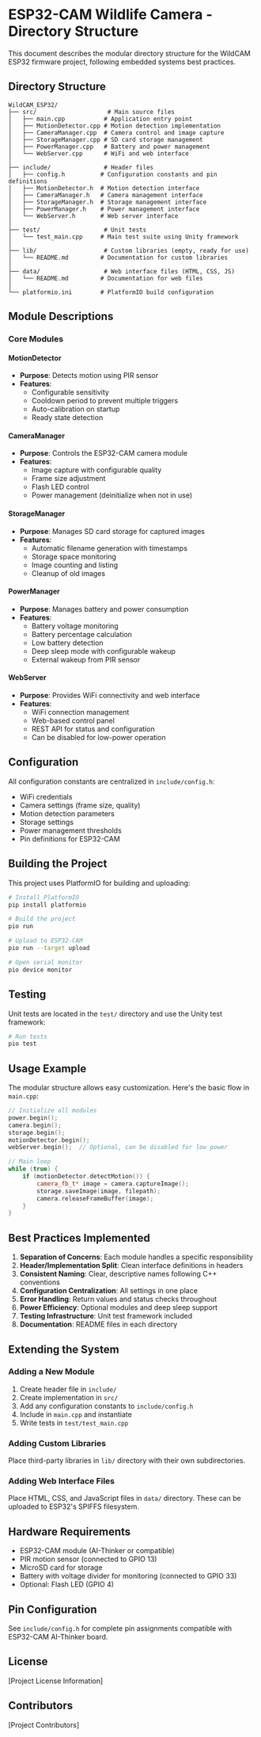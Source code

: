 # ESP32-CAM Wildlife Camera - Directory Structure

This document describes the modular directory structure for the WildCAM ESP32 firmware project, following embedded systems best practices.

## Directory Structure

```
WildCAM_ESP32/
├── src/                    # Main source files
│   ├── main.cpp           # Application entry point
│   ├── MotionDetector.cpp # Motion detection implementation
│   ├── CameraManager.cpp  # Camera control and image capture
│   ├── StorageManager.cpp # SD card storage management
│   ├── PowerManager.cpp   # Battery and power management
│   └── WebServer.cpp      # WiFi and web interface
│
├── include/               # Header files
│   ├── config.h          # Configuration constants and pin definitions
│   ├── MotionDetector.h  # Motion detection interface
│   ├── CameraManager.h   # Camera management interface
│   ├── StorageManager.h  # Storage management interface
│   ├── PowerManager.h    # Power management interface
│   └── WebServer.h       # Web server interface
│
├── test/                  # Unit tests
│   └── test_main.cpp     # Main test suite using Unity framework
│
├── lib/                   # Custom libraries (empty, ready for use)
│   └── README.md         # Documentation for custom libraries
│
├── data/                  # Web interface files (HTML, CSS, JS)
│   └── README.md         # Documentation for web files
│
└── platformio.ini        # PlatformIO build configuration
```

## Module Descriptions

### Core Modules

#### MotionDetector
- **Purpose**: Detects motion using PIR sensor
- **Features**: 
  - Configurable sensitivity
  - Cooldown period to prevent multiple triggers
  - Auto-calibration on startup
  - Ready state detection

#### CameraManager
- **Purpose**: Controls the ESP32-CAM camera module
- **Features**:
  - Image capture with configurable quality
  - Frame size adjustment
  - Flash LED control
  - Power management (deinitialize when not in use)

#### StorageManager
- **Purpose**: Manages SD card storage for captured images
- **Features**:
  - Automatic filename generation with timestamps
  - Storage space monitoring
  - Image counting and listing
  - Cleanup of old images

#### PowerManager
- **Purpose**: Manages battery and power consumption
- **Features**:
  - Battery voltage monitoring
  - Battery percentage calculation
  - Low battery detection
  - Deep sleep mode with configurable wakeup
  - External wakeup from PIR sensor

#### WebServer
- **Purpose**: Provides WiFi connectivity and web interface
- **Features**:
  - WiFi connection management
  - Web-based control panel
  - REST API for status and configuration
  - Can be disabled for low-power operation

## Configuration

All configuration constants are centralized in `include/config.h`:

- WiFi credentials
- Camera settings (frame size, quality)
- Motion detection parameters
- Storage settings
- Power management thresholds
- Pin definitions for ESP32-CAM

## Building the Project

This project uses PlatformIO for building and uploading:

```bash
# Install PlatformIO
pip install platformio

# Build the project
pio run

# Upload to ESP32-CAM
pio run --target upload

# Open serial monitor
pio device monitor
```

## Testing

Unit tests are located in the `test/` directory and use the Unity test framework:

```bash
# Run tests
pio test
```

## Usage Example

The modular structure allows easy customization. Here's the basic flow in `main.cpp`:

```cpp
// Initialize all modules
power.begin();
camera.begin();
storage.begin();
motionDetector.begin();
webServer.begin();  // Optional, can be disabled for low power

// Main loop
while (true) {
    if (motionDetector.detectMotion()) {
        camera_fb_t* image = camera.captureImage();
        storage.saveImage(image, filepath);
        camera.releaseFrameBuffer(image);
    }
}
```

## Best Practices Implemented

1. **Separation of Concerns**: Each module handles a specific responsibility
2. **Header/Implementation Split**: Clean interface definitions in headers
3. **Consistent Naming**: Clear, descriptive names following C++ conventions
4. **Configuration Centralization**: All settings in one place
5. **Error Handling**: Return values and status checks throughout
6. **Power Efficiency**: Optional modules and deep sleep support
7. **Testing Infrastructure**: Unit test framework included
8. **Documentation**: README files in each directory

## Extending the System

### Adding a New Module

1. Create header file in `include/`
2. Create implementation in `src/`
3. Add any configuration constants to `include/config.h`
4. Include in `main.cpp` and instantiate
5. Write tests in `test/test_main.cpp`

### Adding Custom Libraries

Place third-party libraries in `lib/` directory with their own subdirectories.

### Adding Web Interface Files

Place HTML, CSS, and JavaScript files in `data/` directory. These can be uploaded to ESP32's SPIFFS filesystem.

## Hardware Requirements

- ESP32-CAM module (AI-Thinker or compatible)
- PIR motion sensor (connected to GPIO 13)
- MicroSD card for storage
- Battery with voltage divider for monitoring (connected to GPIO 33)
- Optional: Flash LED (GPIO 4)

## Pin Configuration

See `include/config.h` for complete pin assignments compatible with ESP32-CAM AI-Thinker board.

## License

[Project License Information]

## Contributors

[Project Contributors]
